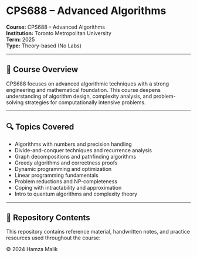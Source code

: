 # CPS688 – Advanced Algorithms

**Course:** CPS688 – Advanced Algorithms  
**Institution:** Toronto Metropolitan University  
**Term:** 2025  
**Type:** Theory-based (No Labs)  

---

## 📘 Course Overview

CPS688 focuses on advanced algorithmic techniques with a strong engineering and mathematical foundation. This course deepens understanding of algorithm design, complexity analysis, and problem-solving strategies for computationally intensive problems.

---

## 🔍 Topics Covered

- Algorithms with numbers and precision handling  
- Divide-and-conquer techniques and recurrence analysis  
- Graph decompositions and pathfinding algorithms  
- Greedy algorithms and correctness proofs  
- Dynamic programming and optimization  
- Linear programming fundamentals  
- Problem reductions and NP-completeness  
- Coping with intractability and approximation  
- Intro to quantum algorithms and complexity theory  

---

## 📁 Repository Contents

This repository contains reference material, handwritten notes, and practice resources used throughout the course:

© 2024 Hamza Malik
